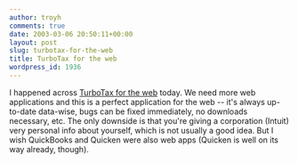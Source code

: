 ```yaml
---
author: troyh
comments: true
date: 2003-03-06 20:50:11+00:00
layout: post
slug: turbotax-for-the-web
title: TurboTax for the web
wordpress_id: 1936
---
```


I happened across [TurboTax for the web](http://taxes.yahoo.com/filing.html) today. We need more web applications and this is a perfect application for the web -- it's always up-to-date data-wise, bugs can be fixed immediately, no downloads necessary, etc. The only downside is that you're giving a corporation (Intuit) very personal info about yourself, which is not usually a good idea. But I wish QuickBooks and Quicken were also web apps (Quicken is well on its way already, though).
